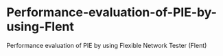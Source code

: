 # Performance-evaluation-of-PIE-by-using-Flent
Performance evaluation of PIE by using Flexible Network  Tester (Flent)
